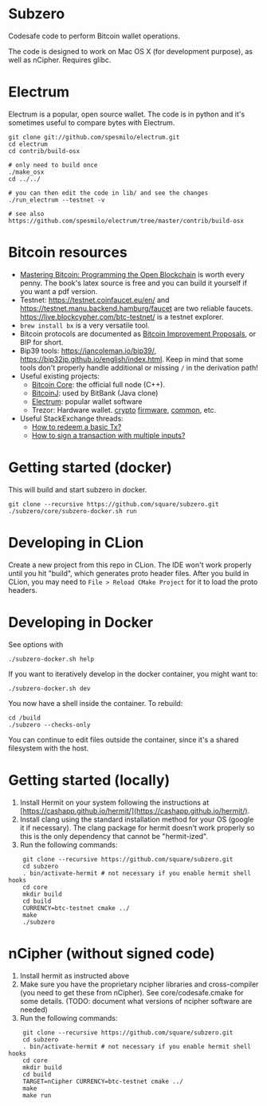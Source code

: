# Subzero

Codesafe code to perform Bitcoin wallet operations.

The code is designed to work on Mac OS X (for development purpose), as well as
nCipher. Requires glibc.

# Electrum
Electrum is a popular, open source wallet. The code is in python and it's sometimes useful
to compare bytes with Electrum.

    git clone git://github.com/spesmilo/electrum.git
    cd electrum
    cd contrib/build-osx

    # only need to build once
    ./make_osx
    cd ../../

    # you can then edit the code in lib/ and see the changes
    ./run_electrum --testnet -v

    # see also https://github.com/spesmilo/electrum/tree/master/contrib/build-osx

# Bitcoin resources
- [Mastering Bitcoin: Programming the Open Blockchain](https://www.amazon.com/Mastering-Bitcoin-Programming-Open-Blockchain/dp/1491954388/) is worth every penny. The book's latex source is free and you can build it yourself if you want a pdf version.
- Testnet: https://testnet.coinfaucet.eu/en/ and https://testnet.manu.backend.hamburg/faucet are two reliable faucets. https://live.blockcypher.com/btc-testnet/ is a testnet explorer.
- `brew install bx` is a very versatile tool.
- Bitcoin protocols are documented as [Bitcoin Improvement Proposals](https://github.com/bitcoin/bips), or BIP for short.
- Bip39 tools: https://iancoleman.io/bip39/, https://bip32jp.github.io/english/index.html. Keep in mind that some tools don't properly handle additional or missing `/` in the derivation path!
- Useful existing projects:
  - [Bitcoin Core](https://github.com/bitcoin/bitcoin/): the official full node (C++).
  - [BitcoinJ](https://github.com/bitcoinj/bitcoinj): used by BitBank (Java clone)
  - [Electrum](https://github.com/spesmilo/electrum): popular wallet software
  - Trezor: Hardware wallet.  [crypto](https://github.com/trezor/trezor-crypto) [firmware](https://github.com/trezor/trezor-mcu/tree/master/firmware), [common](https://github.com/trezor/trezor-common), etc.
- Useful StackExchange threads:
  - [How to redeem a basic Tx?](https://bitcoin.stackexchange.com/questions/3374/how-to-redeem-a-basic-tx)
  - [How to sign a transaction with multiple inputs?](https://bitcoin.stackexchange.com/questions/41209/how-to-sign-a-transaction-with-multiple-inputs/41226#41226)

# Getting started (docker)
This will build and start subzero in docker.

    git clone --recursive https://github.com/square/subzero.git
    ./subzero/core/subzero-docker.sh run

# Developing in CLion
Create a new project from this repo in CLion.
The IDE won't work properly until you hit "build", which generates proto header
files.  After you build in CLion, you may need to `File > Reload CMake Project`
for it to load the proto headers.

# Developing in Docker
See options with

    ./subzero-docker.sh help

If you want to iteratively develop in the docker container, you might want to:

    ./subzero-docker.sh dev

You now have a shell inside the container.
To rebuild:

    cd /build
    ./subzero --checks-only

You can continue to edit files outside the container, since it's a shared
filesystem with the host.

# Getting started (locally)

1. Install Hermit on your system following the instructions at [https://cashapp.github.io/hermit/](https://cashapp.github.io/hermit/).
2. Install clang using the standard installation method for your OS (google it if necessary). The clang package for hermit doesn't work properly so this is the only dependency that cannot be "hermit-ized".
3. Run the following commands:
```
    git clone --recursive https://github.com/square/subzero.git
    cd subzero
    . bin/activate-hermit # not necessary if you enable hermit shell hooks
    cd core
    mkdir build
    cd build
    CURRENCY=btc-testnet cmake ../
    make
    ./subzero
```

# nCipher (without signed code)

1. Install hermit as instructed above
2. Make sure you have the proprietary ncipher libraries and cross-compiler (you need to get these from nCipher). See core/codesafe.cmake for some details. (TODO: document what versions of ncipher software are needed)
3. Run the following commands:
```
    git clone --recursive https://github.com/square/subzero.git
    cd subzero
    . bin/activate-hermit # not necessary if you enable hermit shell hooks
    cd core
    mkdir build
    cd build
    TARGET=nCipher CURRENCY=btc-testnet cmake ../
    make
    make run
```